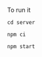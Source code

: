 To run it
<p>
  <code>cd server</code>
</p>
<p>
  <code>npm ci</code>
</p>
<p>
  <code>npm start</code>
</p>
